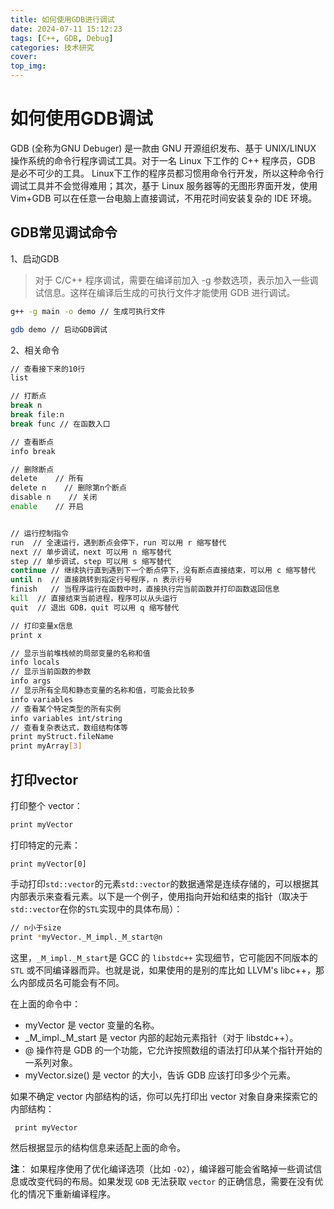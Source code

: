 ```yaml
---
title: 如何使用GDB进行调试
date: 2024-07-11 15:12:23
tags: [C++, GDB, Debug]
categories: 技术研究
cover:
top_img:
---
```


# 如何使用GDB调试

GDB (全称为GNU Debuger) 是一款由 GNU 开源组织发布、基于 UNIX/LINUX 操作系统的命令行程序调试工具。对于一名 Linux 下工作的 C++ 程序员，GDB 是必不可少的工具。
Linux下工作的程序员都习惯用命令行开发，所以这种命令行调试工具并不会觉得难用；其次，基于 Linux 服务器等的无图形界面开发，使用 Vim+GDB 可以在任意一台电脑上直接调试，不用花时间安装复杂的 IDE 环境。

## GDB常见调试命令

1、启动GDB

> 对于 C/C++ 程序调试，需要在编译前加入 -g 参数选项，表示加入一些调试信息。这样在编译后生成的可执行文件才能使用 GDB 进行调试。

```bash
g++ -g main -o demo // 生成可执行文件

gdb demo // 启动GDB调试
```

2、相关命令

```bash
// 查看接下来的10行
list

// 打断点
break n
break file:n
break func // 在函数入口

// 查看断点
info break

// 删除断点
delete    // 所有
delete n    // 删除第n个断点
disable n    // 关闭
enable    // 开启


// 运行控制指令
run  // 全速运行，遇到断点会停下，run 可以用 r 缩写替代
next // 单步调试，next 可以用 n 缩写替代
step // 单步调试，step 可以用 s 缩写替代
continue // 继续执行直到遇到下一个断点停下，没有断点直接结束，可以用 c 缩写替代
until n  // 直接跳转到指定行号程序，n 表示行号
finish   // 当程序运行在函数中时，直接执行完当前函数并打印函数返回信息
kill  // 直接结束当前进程，程序可以从头运行
quit  // 退出 GDB，quit 可以用 q 缩写替代

// 打印变量x信息
print x

// 显示当前堆栈帧的局部变量的名称和值
info locals
// 显示当前函数的参数
info args
// 显示所有全局和静态变量的名称和值，可能会比较多
info variables
// 查看某个特定类型的所有实例
info variables int/string
// 查看复杂表达式，数组结构体等
print myStruct.fileName
print myArray[3]
```

## 打印vector

打印整个 vector：

```bash
print myVector
```

打印特定的元素：

```
print myVector[0]
```

手动打印`std::vector`的元素`std::vector`的数据通常是连续存储的，可以根据其内部表示来查看元素。以下是一个例子，使用指向开始和结束的指针（取决于`std::vector`在你的`STL`实现中的具体布局）：

```bash
// n小于size
print *myVector._M_impl._M_start@n
```

这里，`_M_impl._M_start`是 GCC 的 `libstdc++` 实现细节，它可能因不同版本的 `STL` 或不同编译器而异。也就是说，如果使用的是别的库比如 LLVM's libc++，那么内部成员名可能会有不同。

在上面的命令中：
- myVector 是 vector 变量的名称。
- _M_impl._M_start 是 vector 内部的起始元素指针（对于 libstdc++）。
- @ 操作符是 GDB 的一个功能，它允许按照数组的语法打印从某个指针开始的一系列对象。
- myVector.size() 是 vector 的大小，告诉 GDB 应该打印多少个元素。

如果不确定 vector 内部结构的话，你可以先打印出 vector 对象自身来探索它的内部结构：

```bash
 print myVector
```

然后根据显示的结构信息来适配上面的命令。

**注**： 如果程序使用了优化编译选项（比如 `-O2`），编译器可能会省略掉一些调试信息或改变代码的布局。如果发现 `GDB` 无法获取 `vector` 的正确信息，需要在没有优化的情况下重新编译程序。
